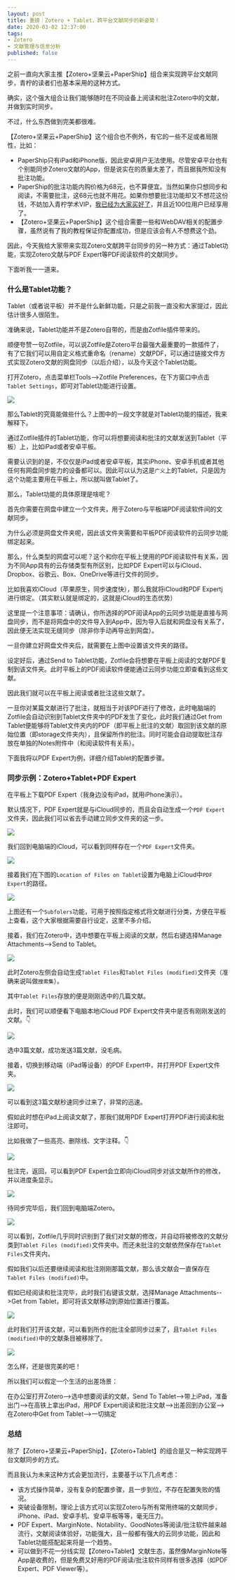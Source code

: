```yaml
---
layout: post
title: 重磅｜Zotero + Tablet，跨平台文献同步的新姿势！
date: 2020-03-02 12:37:00
tags: 
- Zotero
- 文献管理与信息分析
published: false
---
```


之前一直向大家主推【Zotero+坚果云+PaperShip】组合来实现跨平台文献同步，青柠的读者们也基本采用的这种方式。

确实，这个强大组合让我们能够随时在不同设备上阅读和批注Zotero中的文献，并做到实时同步。

不过，什么东西做到完美都很难。

【Zotero+坚果云+PaperShip】这个组合也不例外，有它的一些不足或者局限性，比如：

- PaperShip只有iPad和iPhone版，因此安卓用户无法使用。尽管安卓平台也有个别能同步Zotero文献的App，但是说实在的质量太差了，而且据我所知没有批注功能。
- PaperShip的批注功能内购价格为68元，也不算便宜。当然如果你只想同步和阅读，不需要批注，这68元也就不用花。如果你想要批注功能却又不想花这份钱，不妨加入青柠学术VIP，[我已经为大家买好了](https://mp.weixin.qq.com/s/lSLGRv7jS05SuJJejagzeQ)，并且近100位用户已经享用了。
- 【Zotero+坚果云+PaperShip】这个组合需要一些和WebDAV相关的配置步骤，虽然说有了我的教程保证你配置成功，但是应该会有人不想费这个劲。

因此，今天我给大家带来实现Zotero文献跨平台同步的另一种方式：通过Tablet功能，实现Zotero文献与PDF Expert等PDF阅读软件的文献同步。

下面听我一一道来。

### 什么是Tablet功能？

Tablet（或者说平板）并不是什么新鲜功能，只是之前我一直没和大家提过，因此估计很多人很陌生。

准确来说，Tablet功能并不是Zotero自带的，而是由Zotfile插件带来的。

顺便夸赞一句Zotfile，可以说Zotfile是Zotero平台最强大最重要的一款插件了，有了它我们可以用自定义格式重命名（rename）文献PDF，可以通过链接文件方式实现Zotero文献的网盘同步（以后介绍），以及今天这个Tablet功能。

打开Zotero，点击菜单栏Tools-->Zotfile Preferences，在下方窗口中点击`Tablet Settings`，即可对Tablet功能进行设置。

![](https://tva1.sinaimg.cn/large/00831rSTly1gcgmqed8ivj30k60lv40j.jpg)

那么Tablet的究竟能做些什么？上图中的一段文字就是对Tablet功能的描述，我来解释下。

通过Zotfile插件的Tablet功能，你可以将想要阅读和批注的文献发送到Tablet（平板）上，比如iPad或者安卓平板。

需要认识到的是，不仅仅是iPad或者安卓平板，其实iPhone、安卓手机或者其他任何有网盘同步能力的设备都可以。因此可以认为这是`广义`上的Tablet，只是因为这个功能主要用在平板上，所以就叫做Tablet了。

那么，Tablet功能的具体原理是啥呢？

首先你需要在网盘中建立一个文件夹，用于Zotero与平板端PDF阅读软件间的文献同步。

为什么必须是网盘文件夹呢，因此该文件夹需要和平板PDF阅读软件的云同步功能绑定起来。

那么，什么类型的网盘可以呢？这个和你在平板上使用的PDF阅读软件有关系，因为不同App具有的云存储类型有所区别，比如PDF Expert可以与iCloud、Dropbox、谷歌云、Box、OneDrive等进行文件的同步。

比如我喜欢iCloud（苹果原生，同步速度快），那么我就将iCloud和PDF Expertj进行绑定。（其实默认就是绑定的，这就是iCloud的生态优势）

这里提一个注意事项：请确认，你所选择的PDF阅读App的云同步功能是直接与网盘同步，而不是将网盘中的文件导入到App中，因为导入后就和网盘没有关系了，因此便无法实现无缝同步（除非你手动再导出到网盘）。

一旦你建立好网盘文件夹后，就需要在上图中设置该文件夹的路径。

设定好后，通过Send to Tablet功能，Zotfile会将想要在平板上阅读的文献PDF复制到该文件夹。此时平板上的PDF阅读软件便能通过云同步功能立即查看到这些文献。

因此我们就可以在平板上阅读或者批注这些文献了。

一旦你对某篇文献进行了批注，就相当于对该PDF进行了修改，此时电脑端的Zotfile会自动识别到Tablet文件夹中的PDF发生了变化，此时我们通过Get from Tablet便能够将Tablet文件夹内的PDF（即平板上批注的文献）取回到该文献的原始位置（即storage文件夹内），且保留所作的批注。同时可能会自动提取批注存放在单独的Notes附件中（和阅读软件有关系）。

下面我将以PDF Expert为例，详细介绍Tablet的配置步骤。

### 同步示例：Zotero+Tablet+PDF Expert

在平板上下载PDF Expert（我身边没有iPad，就用iPhone演示）。

默认情况下，PDF Expert就是与iCloud同步的，而且会自动生成一个`PDF Expert`文件夹，因此我们可以省去手动建立同步文件夹的这一步。

![](https://tva1.sinaimg.cn/large/00831rSTly1gcgnyycw24j30u0122q6i.jpg)

我们回到电脑端的iCloud，可以看到同样存在一个`PDF Expert`文件夹。

![](https://tva1.sinaimg.cn/large/00831rSTly1gcgqho3uauj30oi0f8myf.jpg)

接着我们在下图的`Location of Files on Tablet`设置为电脑上iCloud中`PDF Expert`的路径。

![](https://tva1.sinaimg.cn/large/00831rSTly1gcgo41av7jj30k60lv40l.jpg)

上图还有一个`Subfolers`功能，可用于按照指定格式将文献进行分类，方便在平板上查看，这个大家根据需要自行设定，这里不多介绍。

接着，我们在Zotero中，选中想要在平板上阅读的文献，然后右键选择Manage Attachments-->Send to Tablet。

![](https://tva1.sinaimg.cn/large/00831rSTly1gcgoacwxpyj31740q7af3.jpg)

此时Zotero左侧会自动生成`Tablet Files`和`Tablet Files (modified)`文件夹（准确来说叫做`搜索集`）。

其中`Tablet Files`存放的便是刚刚选中的几篇文献。

此时，我们可以顺便看下电脑本地iCloud PDF Expert文件夹中是否有刚刚发送的文献。👇

![](https://tva1.sinaimg.cn/large/00831rSTly1gcgogkmd33j30oi0f8jsa.jpg)

选中3篇文献，成功发送3篇文献，没毛病。

接着，切换到移动端（iPad等设备）的PDF Expert中，并打开PDF Expert文件夹。

![](https://tva1.sinaimg.cn/large/00831rSTly1gcgokspexhj30u0122zmx.jpg)

可以看到这3篇文献秒速同步过来了，非常的迅速。

假如此时想在iPad上阅读文献了，那我们就用PDF Expert打开PDF进行阅读和批注即可。

比如我做了一些高亮、删除线、文字注释。👇

![](https://tva1.sinaimg.cn/large/00831rSTly1gcgosn63jyj30u012279h.jpg)

批注完，返回，可以看到PDF Expert会立即向iCloud同步对该文献所作的修改，并以进度条显示。

![](https://tva1.sinaimg.cn/large/00831rSTly1gcgqkgsxpvj30u0122ju5.jpg)

待同步完毕后，我们回到电脑端Zotero。

![](https://tva1.sinaimg.cn/large/00831rSTly1gcgowbev8tj31740q740z.jpg)

可以看到，Zotfile几乎同时识别到了我们对文献的修改，并自动将被修改的文献分类到`Tablet Files (modified)`文件夹中。而还未批注的文献依然保存在`Tablet Files`文件夹内。

假如我们以后还要继续阅读和批注刚刚那篇文献，那么该文献会一直保存在`Tablet Files (modified)`中。

假如已经阅读和批注完毕，此时我们右键该文献，选择Manage Attachments-->Get from Tablet，即可将该文献移动到原始位置进行覆盖。

![](https://tva1.sinaimg.cn/large/00831rSTly1gcgp1ud7ytj31740q7q7h.jpg)

此时我们打开该文献，可以看到所作的批注全部同步过来了，且`Tablet Files (modified)`中的文献条目被移除了。

![](https://tva1.sinaimg.cn/large/00831rSTly1gcgp71pqzuj30xc0p478b.jpg)

怎么样，还是很完美的吧！

所以我们可以假定一个生活的出差场景：

在办公室打开Zotero-->选中想要阅读的文献，Send To Tablet-->带上iPad，准备出门-->在高铁上拿出iPad，用PDF Expert阅读和批注文献-->出差回到办公室-->在Zotero中Get from Tablet-->一切搞定

### 总结

除了【Zotero+坚果云+PaperShip】，【Zotero+Tablet】的组合是又一种实现跨平台文献同步的方式。

而且我认为未来这种方式会更加流行，主要基于以下几点考虑：

- 该方式操作简单，没有复杂的配置步骤，且一步到位，不存在配置失败的情况。
- 突破设备限制，理论上该方式可以实现Zotero与所有常用终端的文献同步，iPhone、iPad、安卓手机、安卓平板等等，毫无压力。
- PDF Expert、MarginNote、Notability、GoodNotes等阅读/批注软件越来越流行，文献阅读体验好，功能强大，且一般都有强大的云同步功能，因此和Tablet功能搭配起来将是一个趋势。
- 可以做到不花一分线实现【Zotero+Tablet】文献生态，虽然像MarginNote等App是收费的，但是免费又好用的PDF阅读/批注软件同样有很多选择（如PDF Expert、PDF Viewer等）。